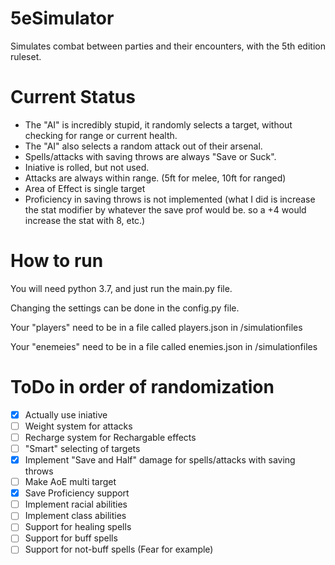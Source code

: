 # 5eSimulator
Simulates combat between parties and their encounters, with the 5th edition ruleset.

# Current Status
- The "AI" is incredibly stupid, it randomly selects a target, without checking for range or current health.
- The "AI" also selects a random attack out of their arsenal.
- Spells/attacks with saving throws are always "Save or Suck".
- Iniative is rolled, but not used.
- Attacks are always within range. (5ft for melee, 10ft for ranged)
- Area of Effect is single target
- Proficiency in saving throws is not implemented (what I did is increase the stat modifier by whatever the save prof would be. so a +4 would increase the stat with 8, etc.)

# How to run
You will need python 3.7, and just run the main.py file.

Changing the settings can be done in the config.py file.

Your "players" need to be in a file called players.json in /simulationfiles

Your "enemeies" need to be in a file called enemies.json in /simulationfiles

# ToDo in order of randomization
- [x] Actually use iniative
- [ ] Weight system for attacks
- [ ] Recharge system for Rechargable effects
- [ ] "Smart" selecting of targets
- [x] Implement "Save and Half" damage for spells/attacks with saving throws
- [ ] Make AoE multi target
- [x] Save Proficiency support
- [ ] Implement racial abilities
- [ ] Implement class abilities
- [ ] Support for healing spells
- [ ] Support for buff spells
- [ ] Support for not-buff spells (Fear for example)
